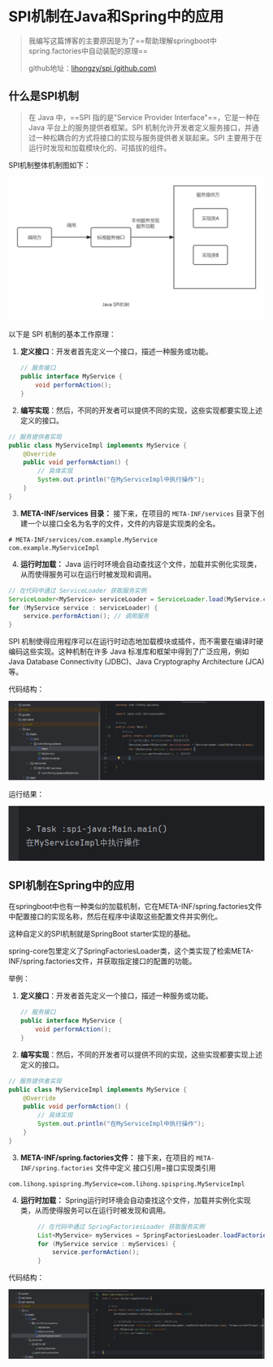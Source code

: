 # SPI机制在Java和Spring中的应用

>我编写这篇博客的主要原因是为了==帮助理解springboot中spring.factories中自动装配的原理==
>
>github地址：[lihongzy/spi (github.com)](https://github.com/lihongzy/spi)

## 什么是SPI机制

>在 Java 中，==SPI 指的是"Service Provider Interface"==，它是一种在 Java 平台上的服务提供者框架。SPI 机制允许开发者定义服务接口，并通过一种松耦合的方式将接口的实现与服务提供者关联起来。SPI 主要用于在运行时发现和加载模块化的、可插拔的组件。

SPI机制整体机制图如下：

![Java SPI机制](/assets/images/Java%20SPI机制.jpg)

以下是 SPI 机制的基本工作原理：

1. **定义接口**：开发者首先定义一个接口，描述一种服务或功能。

   ```java
   // 服务接口
   public interface MyService {
       void performAction();
   }
   ```

2. **编写实现**：然后，不同的开发者可以提供不同的实现，这些实现都要实现上述定义的接口。

```java
// 服务提供者实现
public class MyServiceImpl implements MyService {
    @Override
    public void performAction() {
        // 具体实现
        System.out.println("在MyServiceImpl中执行操作");
    }
}
```

3.  **META-INF/services 目录：** 接下来，在项目的 `META-INF/services` 目录下创建一个以接口全名为名字的文件，文件的内容是实现类的全名。

```shell
# META-INF/services/com.example.MyService
com.example.MyServiceImpl
```

4. **运行时加载：** Java 运行时环境会自动查找这个文件，加载并实例化实现类，从而使得服务可以在运行时被发现和调用。

```java
// 在代码中通过 ServiceLoader 获取服务实例
ServiceLoader<MyService> serviceLoader = ServiceLoader.load(MyService.class);
for (MyService service : serviceLoader) {
    service.performAction(); // 调用服务
}
```

SPI 机制使得应用程序可以在运行时动态地加载模块或插件，而不需要在编译时硬编码这些实现。这种机制在许多 Java 标准库和框架中得到了广泛应用，例如 Java Database Connectivity (JDBC)、Java Cryptography Architecture (JCA) 等。

代码结构：

![代码结构-spi-java](assets/images/代码结构-spi-java.png)

运行结果：

![运行结果-spi-java](assets/images/运行结果-spi-java.png)

## SPI机制在Spring中的应用

在springboot中也有一种类似的加载机制，它在META-INF/spring.factories文件中配置接口的实现名称，然后在程序中读取这些配置文件并实例化。

这种自定义的SPI机制就是SpringBoot starter实现的基础。

spring-core包里定义了SpringFactoriesLoader类，这个类实现了检索META-INF/spring.factories文件，并获取指定接口的配置的功能。

举例：

1. **定义接口**：开发者首先定义一个接口，描述一种服务或功能。

   ```java
   // 服务接口
   public interface MyService {
       void performAction();
   }
   ```

2. **编写实现**：然后，不同的开发者可以提供不同的实现，这些实现都要实现上述定义的接口。

```java
// 服务提供者实现
public class MyServiceImpl implements MyService {
    @Override
    public void performAction() {
        // 具体实现
        System.out.println("在MyServiceImpl中执行操作");
    }
}
```

3.  **META-INF/spring.factories文件：** 接下来，在项目的 `META-INF/spring.factories` 文件中定义 接口引用=接口实现类引用

```shell
com.lihong.spispring.MyService=com.lihong.spispring.MyServiceImpl
```

4. **运行时加载：** Spring运行时环境会自动查找这个文件，加载并实例化实现类，从而使得服务可以在运行时被发现和调用。

```java
        // 在代码中通过 SpringFactoriesLoader 获取服务实例
        List<MyService> myServices = SpringFactoriesLoader.loadFactories(MyService.class, Thread.currentThread().getContextClassLoader());
        for (MyService service : myServices) {
            service.performAction();
        }
```

代码结构：

![代码结构-spi-spring](assets/images/代码结构-spi-spring.png)
